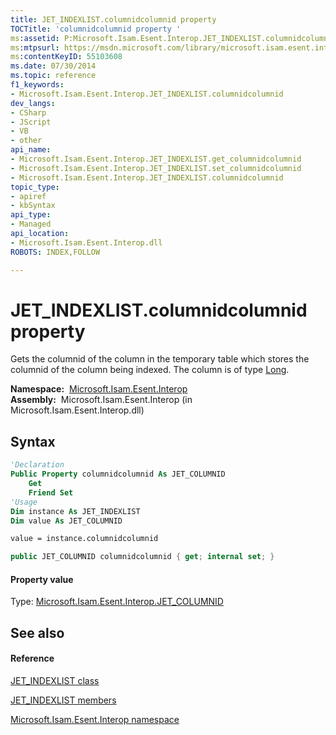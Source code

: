 ```yaml
---
title: JET_INDEXLIST.columnidcolumnid property 
TOCTitle: 'columnidcolumnid property '
ms:assetid: P:Microsoft.Isam.Esent.Interop.JET_INDEXLIST.columnidcolumnid
ms:mtpsurl: https://msdn.microsoft.com/library/microsoft.isam.esent.interop.jet_indexlist.columnidcolumnid(v=EXCHG.10)
ms:contentKeyID: 55103608
ms.date: 07/30/2014
ms.topic: reference
f1_keywords:
- Microsoft.Isam.Esent.Interop.JET_INDEXLIST.columnidcolumnid
dev_langs:
- CSharp
- JScript
- VB
- other
api_name: 
- Microsoft.Isam.Esent.Interop.JET_INDEXLIST.get_columnidcolumnid
- Microsoft.Isam.Esent.Interop.JET_INDEXLIST.set_columnidcolumnid
- Microsoft.Isam.Esent.Interop.JET_INDEXLIST.columnidcolumnid
topic_type: 
- apiref
- kbSyntax
api_type: 
- Managed
api_location: 
- Microsoft.Isam.Esent.Interop.dll
ROBOTS: INDEX,FOLLOW

---
```


# JET_INDEXLIST.columnidcolumnid property

Gets the columnid of the column in the temporary table which stores the columnid of the column being indexed. The column is of type [Long](hh577895\(v=exchg.10\).md).

**Namespace:**  [Microsoft.Isam.Esent.Interop](hh596136\(v=exchg.10\).md)  
**Assembly:**  Microsoft.Isam.Esent.Interop (in Microsoft.Isam.Esent.Interop.dll)

## Syntax

``` vb
'Declaration
Public Property columnidcolumnid As JET_COLUMNID
    Get
    Friend Set
'Usage
Dim instance As JET_INDEXLIST
Dim value As JET_COLUMNID

value = instance.columnidcolumnid
```

``` csharp
public JET_COLUMNID columnidcolumnid { get; internal set; }
```

#### Property value

Type: [Microsoft.Isam.Esent.Interop.JET_COLUMNID](hh564510\(v=exchg.10\).md)  

## See also

#### Reference

[JET_INDEXLIST class](dn335123\(v=exchg.10\).md)

[JET_INDEXLIST members](dn335164\(v=exchg.10\).md)

[Microsoft.Isam.Esent.Interop namespace](hh596136\(v=exchg.10\).md)

